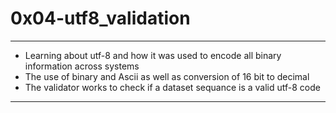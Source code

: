 # 0x04-utf8_validation

---

* Learning about utf-8 and how it was used to encode all binary information across systems
* The use of binary and Ascii as well as conversion of 16 bit to decimal
* The validator works to check if a dataset sequance is a valid utf-8 code

---
